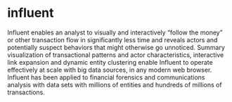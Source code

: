 influent
========

Influent enables an analyst to visually and interactively “follow the money” or other transaction flow in significantly less time and reveals actors and potentially suspect behaviors that might otherwise go unnoticed. Summary visualization of transactional patterns and actor characteristics, interactive link expansion and dynamic entity clustering enable Influent to operate effectively at scale with big data sources, in any modern web browser. Influent has been applied to financial forensics and communications analysis with data sets with millions of entities and hundreds of millions of transactions.
